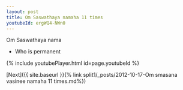 ```yaml
---
layout: post
title: Om Saswathaya namaha 11 times
youtubeId: ergWQ4-NWn0
---
```

 
 
Om Saswathaya nama 
 
 -  Who is permanent 
 
  
 
  
 
 
 
 
 
 


{% include youtubePlayer.html id=page.youtubeId %}
 
[Next]({{ site.baseurl }}{% link  split1/_posts/2012-10-17-Om smasana vasinee namaha 11 times.md%})
 
